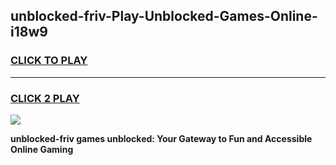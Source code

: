 
## unblocked-friv-Play-Unblocked-Games-Online-i18w9
<h3>
<a href="https://premium76.site?title=unblocked-friv&ref=25A">CLICK TO PLAY</a></h3>
<hr>

<h3>
<a href="https://premium76.site?title=unblocked-friv&ref=25A">CLICK 2 PLAY</a>
  
</h3>

<a href="https://premium76.site?title=unblocked-friv&ref=25A"><img src="https://clearcache.store/games.png"></a>


**unblocked-friv games unblocked: Your Gateway to Fun and Accessible Online Gaming**
